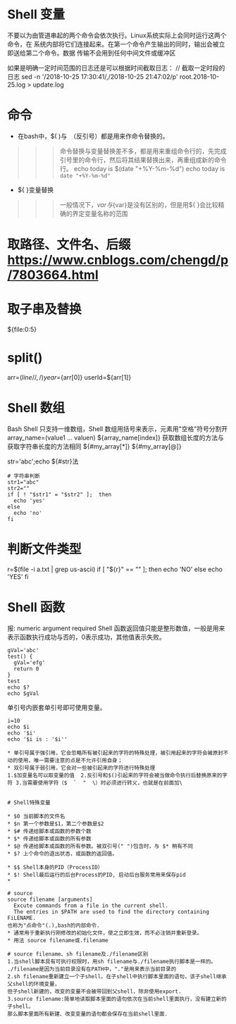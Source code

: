 

# Shell 变量

不要以为由管道串起的两个命令会依次执行。Linux系统实际上会同时运行这两个命令，在
系统内部将它们连接起来。在第一个命令产生输出的同时，输出会被立即送给第二个命令。数据
传输不会用到任何中间文件或缓冲区

如果是明确一定时间范围的日志还是可以根据时间截取日志：
// 截取一定时段的日志
sed -n '/2018-10-25 17:30:41/,/2018-10-25 21:47:02/p' root.2018-10-25.log > update.log


# 命令
* 在bash中，$( )与` `（反引号）都是用来作命令替换的。
>>> 命令替换与变量替换差不多，都是用来重组命令行的，先完成引号里的命令行，然后将其结果替换出来，再重组成新的命令行。
echo today is $(date "+%Y-%m-%d")
echo today is `date "+%Y-%m-%d"`

* ${ }变量替换
>>> 一般情况下，$var与${var}是没有区别的，但是用${ }会比较精确的界定变量名称的范围

# 取路径、文件名、后缀 https://www.cnblogs.com/chengd/p/7803664.html

# 取子串及替换 
${file:0:5}

# split()
arr=(${line//,/ })  
year=${arr[0]}
userId=${arr[1]}


# Shell 数组
Bash Shell 只支持一维数组，Shell 数组用括号来表示，元素用"空格"符号分割开
array_name=(value1 ... valuen)
${array_name[index]}
获取数组长度的方法与获取字符串长度的方法相同
${#my_array[*]}
${#my_array[@]}

 str='abc';echo ${#str}法

```
# 字符串判断
str1="abc"
str2=""
if [ ! "$str1" = "$str2" ];  then
  echo 'yes'
else
  echo 'no'
fi
```

# 判断文件类型
r=$(file -i a.txt | grep us-ascii)
if [ "${r}" == "" ]; then
  echo 'NO'
else
  echo 'YES'
fi



# Shell 函数
报: numeric argument required
Shell 函数返回值只能是整形数值，一般是用来表示函数执行成功与否的，0表示成功，其他值表示失败。
```
gVal='abc'
test() {
  gVal='efg'
  return 0
}
test
echo $?
echo $gVal
```

单引号内嵌套单引号即可使用变量。
```
i=10
echo $i
echo '$i'
echo '$i is : '$i''

```
```
* 单引号属于强引用，它会忽略所有被引起来的字符的特殊处理，被引用起来的字符会被原封不动的使用，唯一需要注意的点是不允许引用自身；
* 双引号属于弱引用，它会对一些被引起来的字符进行特殊处理
1.$加变量名可以取变量的值  2.反引号和$()引起来的字符会被当做命令执行后替换原来的字符 3.当需要使用字符（$  `  "  \）时必须进行转义，也就是在前面加\ 


# Shell特殊变量

* $0 当前脚本的文件名
* $n 第一个参数是$1，第二个参数是$2
* $# 传递给脚本或函数的参数个数
* $* 传递给脚本或函数的所有参数
* $@ 传递给脚本或函数的所有参数。被双引号(" ")包含时，与 $* 稍有不同
* $? 上个命令的退出状态，或函数的返回值。

* $$ Shell本身的PID（ProcessID）
* $! Shell最后运行的后台Process的PID, 启动后台服务常用来保存pid
* 

# source
source filename [arguments]
  Excute commands from a file in the current shell.
  The entries in $PATH are used to find the directory containing FiLENAME.
也称为"点命令"(.),bash的内部命令.
* 通常用于重新执行刚修改的初始化文件，使之立即生效，而不必注销并重新登录。
* 用法 source filename或.filename

# source filename、sh filename及./filename区别
1.当shell脚本具有可执行权限时，用sh filename与./filename执行脚本是一样的。
./filename是因为当前目录没有在PATH中，"."是用来表示当前目录的
2.sh filename重新建立一个子shell，在子shell中执行脚本里面的语句，该子shell继承父shell的环境变量，
但子shell新建的，改变的变量不会被带回到父shell，除非使用export.
3.source filename:简单地读取脚本里面的语句依次在当前shell里面执行，没有建立新的子shell。
那么脚本里面所有新建、改变变量的语句都会保存在当前shell里面.





































